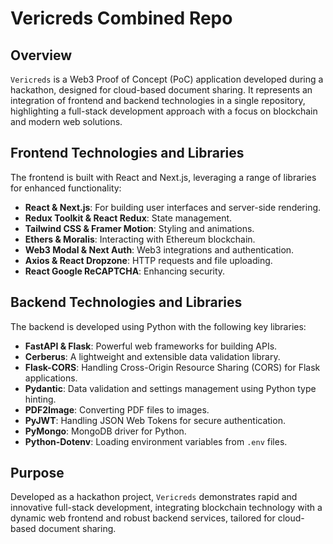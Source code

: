 # Vericreds Combined Repo

## Overview
`Vericreds` is a Web3 Proof of Concept (PoC) application developed during a hackathon, designed for cloud-based document sharing. It represents an integration of frontend and backend technologies in a single repository, highlighting a full-stack development approach with a focus on blockchain and modern web solutions.

## Frontend Technologies and Libraries
The frontend is built with React and Next.js, leveraging a range of libraries for enhanced functionality:
- **React & Next.js**: For building user interfaces and server-side rendering.
- **Redux Toolkit & React Redux**: State management.
- **Tailwind CSS & Framer Motion**: Styling and animations.
- **Ethers & Moralis**: Interacting with Ethereum blockchain.
- **Web3 Modal & Next Auth**: Web3 integrations and authentication.
- **Axios & React Dropzone**: HTTP requests and file uploading.
- **React Google ReCAPTCHA**: Enhancing security.

## Backend Technologies and Libraries
The backend is developed using Python with the following key libraries:
- **FastAPI & Flask**: Powerful web frameworks for building APIs.
- **Cerberus**: A lightweight and extensible data validation library.
- **Flask-CORS**: Handling Cross-Origin Resource Sharing (CORS) for Flask applications.
- **Pydantic**: Data validation and settings management using Python type hinting.
- **PDF2Image**: Converting PDF files to images.
- **PyJWT**: Handling JSON Web Tokens for secure authentication.
- **PyMongo**: MongoDB driver for Python.
- **Python-Dotenv**: Loading environment variables from `.env` files.

## Purpose
Developed as a hackathon project, `Vericreds` demonstrates rapid and innovative full-stack development, integrating blockchain technology with a dynamic web frontend and robust backend services, tailored for cloud-based document sharing.
